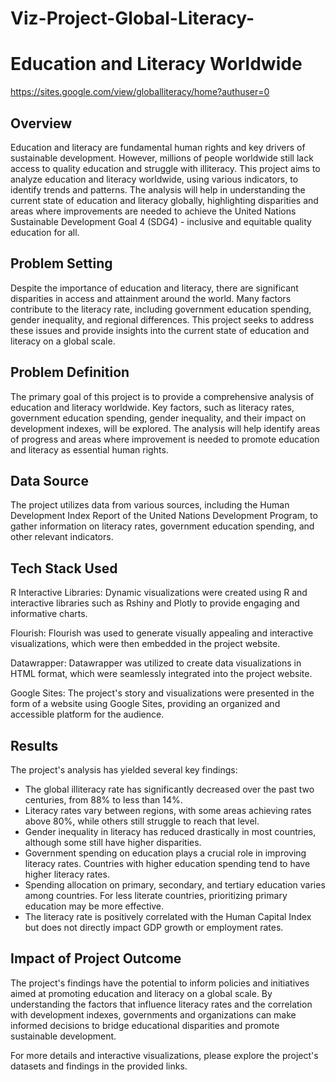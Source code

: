 # Viz-Project-Global-Literacy-
# Education and Literacy Worldwide
https://sites.google.com/view/globalliteracy/home?authuser=0

## Overview

Education and literacy are fundamental human rights and key drivers of sustainable development. However, millions of people worldwide still lack access to quality education and struggle with illiteracy. This project aims to analyze education and literacy worldwide, using various indicators, to identify trends and patterns. The analysis will help in understanding the current state of education and literacy globally, highlighting disparities and areas where improvements are needed to achieve the United Nations Sustainable Development Goal 4 (SDG4) - inclusive and equitable quality education for all.

## Problem Setting

Despite the importance of education and literacy, there are significant disparities in access and attainment around the world. Many factors contribute to the literacy rate, including government education spending, gender inequality, and regional differences. This project seeks to address these issues and provide insights into the current state of education and literacy on a global scale.

## Problem Definition

The primary goal of this project is to provide a comprehensive analysis of education and literacy worldwide. Key factors, such as literacy rates, government education spending, gender inequality, and their impact on development indexes, will be explored. The analysis will help identify areas of progress and areas where improvement is needed to promote education and literacy as essential human rights.

## Data Source

The project utilizes data from various sources, including the Human Development Index Report of the United Nations Development Program, to gather information on literacy rates, government education spending, and other relevant indicators.

## Tech Stack Used
R Interactive Libraries: Dynamic visualizations were created using R and interactive libraries such as Rshiny and Plotly to provide engaging and informative charts.

Flourish: Flourish was used to generate visually appealing and interactive visualizations, which were then embedded in the project website.

Datawrapper: Datawrapper was utilized to create data visualizations in HTML format, which were seamlessly integrated into the project website.

Google Sites: The project's story and visualizations were presented in the form of a website using Google Sites, providing an organized and accessible platform for the audience.

## Results

The project's analysis has yielded several key findings:

- The global illiteracy rate has significantly decreased over the past two centuries, from 88% to less than 14%.
- Literacy rates vary between regions, with some areas achieving rates above 80%, while others still struggle to reach that level.
- Gender inequality in literacy has reduced drastically in most countries, although some still have higher disparities.
- Government spending on education plays a crucial role in improving literacy rates. Countries with higher education spending tend to have higher literacy rates.
- Spending allocation on primary, secondary, and tertiary education varies among countries. For less literate countries, prioritizing primary education may be more effective.
- The literacy rate is positively correlated with the Human Capital Index but does not directly impact GDP growth or employment rates.

## Impact of Project Outcome

The project's findings have the potential to inform policies and initiatives aimed at promoting education and literacy on a global scale. By understanding the factors that influence literacy rates and the correlation with development indexes, governments and organizations can make informed decisions to bridge educational disparities and promote sustainable development.

For more details and interactive visualizations, please explore the project's datasets and findings in the provided links.
